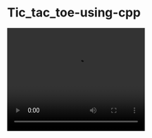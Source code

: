 # Tic_tac_toe-using-cpp
<video width="320" height="240" controls>
  <source src="tic-tac-toecpp-c-projects-visual-studio-code-administrator-2023-03-27-02-13-1_Sr6IoYxu.mp4" type="video/mp4">
  <source src="tic-tac-toecpp-c-projects-visual-studio-code-administrator-2023-03-27-02-13-1_Sr6IoYxu.ogg" type="video/ogg">
  Your browser does not support the video tag.
</video>
